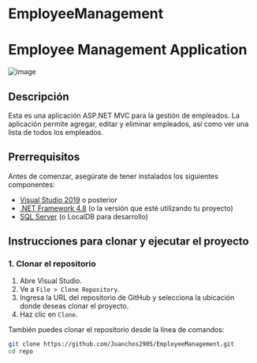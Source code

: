 # EmployeeManagement
# Employee Management Application
![image](https://github.com/user-attachments/assets/89709bad-8508-441c-b29b-ab3bee77fdad)


## Descripción

Esta es una aplicación ASP.NET MVC para la gestión de empleados. La aplicación permite agregar, editar y eliminar empleados, así como ver una lista de todos los empleados.

## Prerrequisitos

Antes de comenzar, asegúrate de tener instalados los siguientes componentes:

- [Visual Studio 2019](https://visualstudio.microsoft.com/vs/) o posterior
- [.NET Framework 4.8](https://dotnet.microsoft.com/download/dotnet-framework/net48) (o la versión que esté utilizando tu proyecto)
- [SQL Server](https://www.microsoft.com/en-us/sql-server/sql-server-downloads) (o LocalDB para desarrollo)

## Instrucciones para clonar y ejecutar el proyecto

### 1. Clonar el repositorio

1. Abre Visual Studio.
2. Ve a `File > Clone Repository`.
3. Ingresa la URL del repositorio de GitHub y selecciona la ubicación donde deseas clonar el proyecto.
4. Haz clic en `Clone`.

También puedes clonar el repositorio desde la línea de comandos:

```bash
git clone https://github.com/Juanchos2905/EmployeeManagement.git
cd repo
